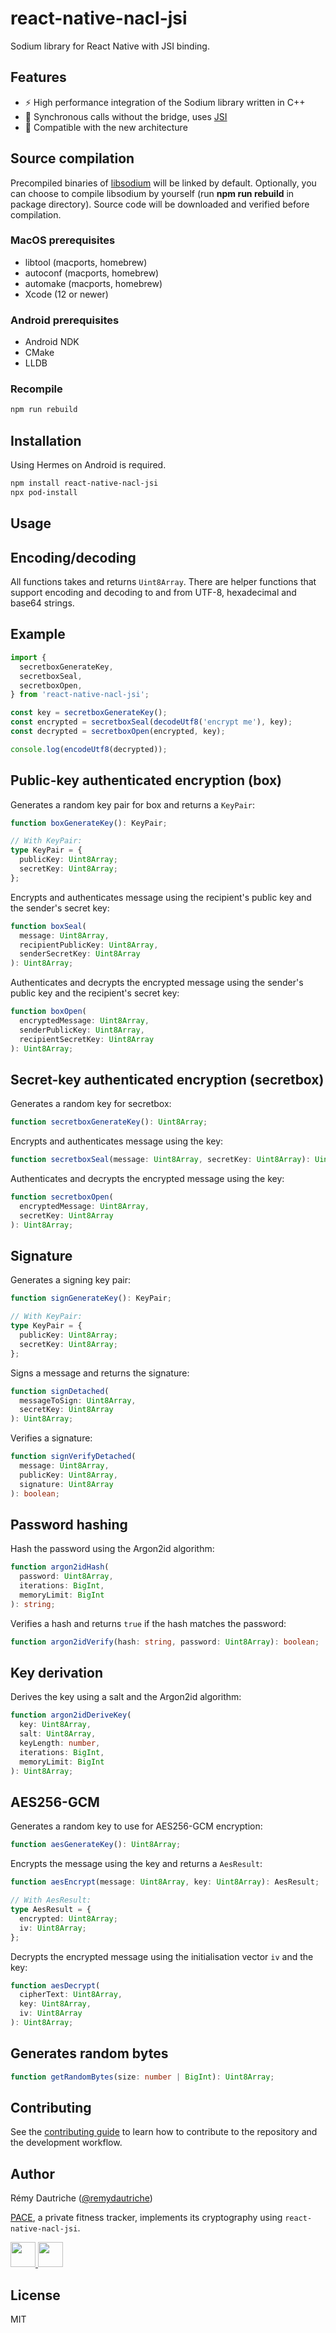 # react-native-nacl-jsi

Sodium library for React Native with JSI binding.

## Features

- ⚡️ High performance integration of the Sodium library written in C++
- 🔗 Synchronous calls without the bridge, uses [JSI](https://reactnative.dev/docs/the-new-architecture/landing-page#fast-javascriptnative-interfacing)
- 🧩 Compatible with the new architecture

## Source compilation

Precompiled binaries of [libsodium](https://libsodium.org) will be linked by default.
Optionally, you can choose to compile libsodium by yourself (run **npm&nbsp;run&nbsp;rebuild** in package directory). Source code will be downloaded and verified before compilation.

### MacOS prerequisites

- libtool (macports, homebrew)
- autoconf (macports, homebrew)
- automake (macports, homebrew)
- Xcode (12 or newer)

### Android prerequisites

- Android NDK
- CMake
- LLDB

### Recompile

```sh
npm run rebuild
```

## Installation

Using Hermes on Android is required.

```sh
npm install react-native-nacl-jsi
npx pod-install
```

## Usage

## Encoding/decoding

All functions takes and returns `Uint8Array`.
There are helper functions that support encoding and decoding to and from UTF-8, hexadecimal and base64 strings.

## Example

```js
import {
  secretboxGenerateKey,
  secretboxSeal,
  secretboxOpen,
} from 'react-native-nacl-jsi';

const key = secretboxGenerateKey();
const encrypted = secretboxSeal(decodeUtf8('encrypt me'), key);
const decrypted = secretboxOpen(encrypted, key);

console.log(encodeUtf8(decrypted));
```

## Public-key authenticated encryption (box)

Generates a random key pair for box and returns a `KeyPair`:

```ts
function boxGenerateKey(): KeyPair;

// With KeyPair:
type KeyPair = {
  publicKey: Uint8Array;
  secretKey: Uint8Array;
};
```

Encrypts and authenticates message using the recipient's public key and the sender's secret key:

```ts
function boxSeal(
  message: Uint8Array,
  recipientPublicKey: Uint8Array,
  senderSecretKey: Uint8Array
): Uint8Array;
```

Authenticates and decrypts the encrypted message using the sender's public key and the recipient's secret key:

```ts
function boxOpen(
  encryptedMessage: Uint8Array,
  senderPublicKey: Uint8Array,
  recipientSecretKey: Uint8Array
): Uint8Array;
```

## Secret-key authenticated encryption (secretbox)

Generates a random key for secretbox:

```ts
function secretboxGenerateKey(): Uint8Array;
```

Encrypts and authenticates message using the key:

```ts
function secretboxSeal(message: Uint8Array, secretKey: Uint8Array): Uint8Array;
```

Authenticates and decrypts the encrypted message using the key:

```ts
function secretboxOpen(
  encryptedMessage: Uint8Array,
  secretKey: Uint8Array
): Uint8Array;
```

## Signature

Generates a signing key pair:

```ts
function signGenerateKey(): KeyPair;

// With KeyPair:
type KeyPair = {
  publicKey: Uint8Array;
  secretKey: Uint8Array;
};
```

Signs a message and returns the signature:

```ts
function signDetached(
  messageToSign: Uint8Array,
  secretKey: Uint8Array
): Uint8Array;
```

Verifies a signature:

```ts
function signVerifyDetached(
  message: Uint8Array,
  publicKey: Uint8Array,
  signature: Uint8Array
): boolean;
```

## Password hashing

Hash the password using the Argon2id algorithm:

```ts
function argon2idHash(
  password: Uint8Array,
  iterations: BigInt,
  memoryLimit: BigInt
): string;
```

Verifies a hash and returns `true` if the hash matches the password:

```ts
function argon2idVerify(hash: string, password: Uint8Array): boolean;
```

## Key derivation

Derives the key using a salt and the Argon2id algorithm:

```ts
function argon2idDeriveKey(
  key: Uint8Array,
  salt: Uint8Array,
  keyLength: number,
  iterations: BigInt,
  memoryLimit: BigInt
): Uint8Array;
```

## AES256-GCM

Generates a random key to use for AES256-GCM encryption:

```ts
function aesGenerateKey(): Uint8Array;
```

Encrypts the message using the key and returns a `AesResult`:

```ts
function aesEncrypt(message: Uint8Array, key: Uint8Array): AesResult;

// With AesResult:
type AesResult = {
  encrypted: Uint8Array;
  iv: Uint8Array;
};
```

Decrypts the encrypted message using the initialisation vector `iv` and the key:

```ts
function aesDecrypt(
  cipherText: Uint8Array,
  key: Uint8Array,
  iv: Uint8Array
): Uint8Array;
```

## Generates random bytes

```ts
function getRandomBytes(size: number | BigInt): Uint8Array;
```

## Contributing

See the [contributing guide](CONTRIBUTING.md) to learn how to contribute to the repository and the development workflow.

## Author

Rémy Dautriche ([@remydautriche](https://twitter.com/remydautriche))

[PACE](https://withpace.io), a private fitness tracker, implements its cryptography using `react-native-nacl-jsi`.

<div>
  <a href="https://apps.apple.com/app/pace-privacy/id6444367013">
    <img height="40" src="/assets/img/appstore.svg">
  </a>
  <a href="https://play.google.com/store/apps/details?id=io.withpace.pace">
    <img height="40" src="/assets/img/googleplay.svg">
  </a>
</div>

## License

MIT
